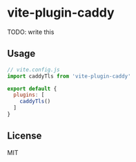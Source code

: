 # vite-plugin-caddy

TODO: write this

## Usage

```js
// vite.config.js
import caddyTls from 'vite-plugin-caddy'

export default {
  plugins: [
    caddyTls()
  ]
}
```
 
## License

MIT
